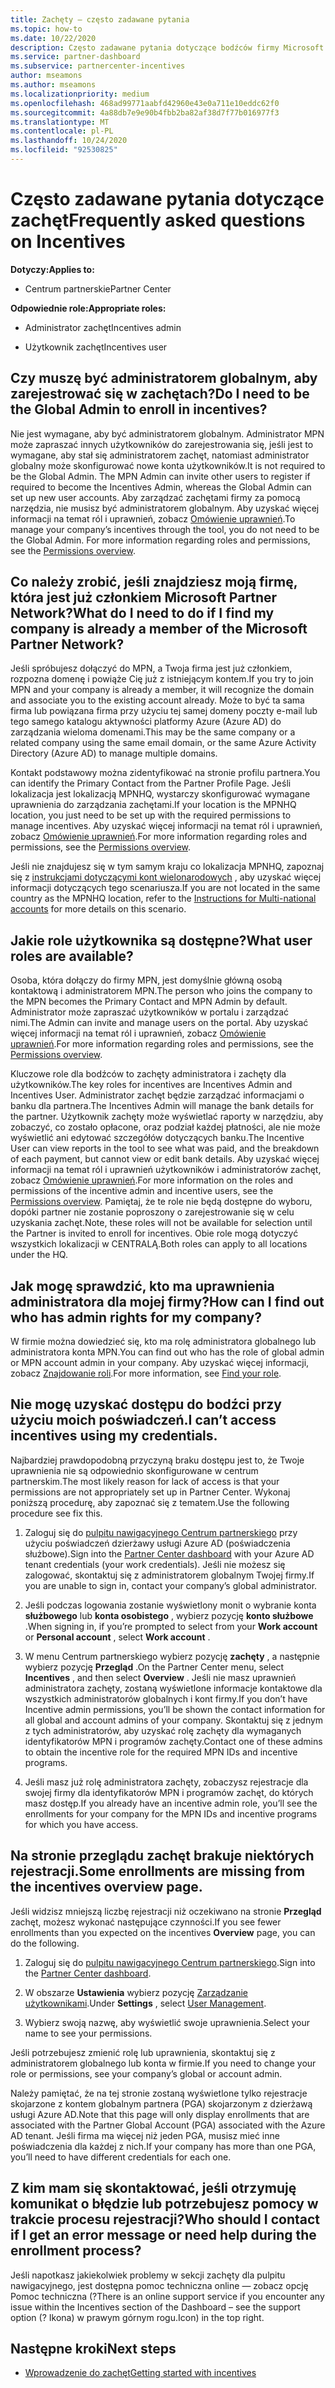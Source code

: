 ```yaml
---
title: Zachęty — często zadawane pytania
ms.topic: how-to
ms.date: 10/22/2020
description: Często zadawane pytania dotyczące bodźców firmy Microsoft. Ten artykuł zawiera pytania dotyczące ról użytkownika, sposobu rejestrowania lub wykonywania czynności związanych z komunikatami o błędach.
ms.service: partner-dashboard
ms.subservice: partnercenter-incentives
author: mseamons
ms.author: mseamons
ms.localizationpriority: medium
ms.openlocfilehash: 468ad99771aabfd42960e43e0a711e10eddc62f0
ms.sourcegitcommit: 4a88db7e9e90b4fbb2ba82af38d7f77b016977f3
ms.translationtype: MT
ms.contentlocale: pl-PL
ms.lasthandoff: 10/24/2020
ms.locfileid: "92530825"
---
```

# <a name="frequently-asked-questions-on-incentives"></a><span data-ttu-id="57852-104">Często zadawane pytania dotyczące zachęt</span><span class="sxs-lookup"><span data-stu-id="57852-104">Frequently asked questions on Incentives</span></span>

<span data-ttu-id="57852-105">**Dotyczy:**</span><span class="sxs-lookup"><span data-stu-id="57852-105">**Applies to:**</span></span>

- <span data-ttu-id="57852-106">Centrum partnerskie</span><span class="sxs-lookup"><span data-stu-id="57852-106">Partner Center</span></span>

<span data-ttu-id="57852-107">**Odpowiednie role:**</span><span class="sxs-lookup"><span data-stu-id="57852-107">**Appropriate roles:**</span></span>

- <span data-ttu-id="57852-108">Administrator zachęt</span><span class="sxs-lookup"><span data-stu-id="57852-108">Incentives admin</span></span>

- <span data-ttu-id="57852-109">Użytkownik zachęt</span><span class="sxs-lookup"><span data-stu-id="57852-109">Incentives user</span></span>

## <a name="do-i-need-to-be-the-global-admin-to-enroll-in-incentives"></a><span data-ttu-id="57852-110">Czy muszę być administratorem globalnym, aby zarejestrować się w zachętach?</span><span class="sxs-lookup"><span data-stu-id="57852-110">Do I need to be the Global Admin to enroll in incentives?</span></span>

<span data-ttu-id="57852-111">Nie jest wymagane, aby być administratorem globalnym. Administrator MPN może zapraszać innych użytkowników do zarejestrowania się, jeśli jest to wymagane, aby stał się administratorem zachęt, natomiast administrator globalny może skonfigurować nowe konta użytkowników.</span><span class="sxs-lookup"><span data-stu-id="57852-111">It is not required to be the Global Admin. The MPN Admin can invite other users to register if required to become the Incentives Admin, whereas the Global Admin can set up new user accounts.</span></span> <span data-ttu-id="57852-112">Aby zarządzać zachętami firmy za pomocą narzędzia, nie musisz być administratorem globalnym. Aby uzyskać więcej informacji na temat ról i uprawnień, zobacz [Omówienie uprawnień](permissions-overview.md).</span><span class="sxs-lookup"><span data-stu-id="57852-112">To manage your company’s incentives through the tool, you do not need to be the Global Admin. For more information regarding roles and permissions, see the [Permissions overview](permissions-overview.md).</span></span>

## <a name="what-do-i-need-to-do-if-i-find-my-company-is-already-a-member-of-the-microsoft-partner-network"></a><span data-ttu-id="57852-113">Co należy zrobić, jeśli znajdziesz moją firmę, która jest już członkiem Microsoft Partner Network?</span><span class="sxs-lookup"><span data-stu-id="57852-113">What do I need to do if I find my company is already a member of the Microsoft Partner Network?</span></span>

<span data-ttu-id="57852-114">Jeśli spróbujesz dołączyć do MPN, a Twoja firma jest już członkiem, rozpozna domenę i powiąże Cię już z istniejącym kontem.</span><span class="sxs-lookup"><span data-stu-id="57852-114">If you try to join MPN and your company is already a member, it will recognize the domain and associate you to the existing account already.</span></span> <span data-ttu-id="57852-115">Może to być ta sama firma lub powiązana firma przy użyciu tej samej domeny poczty e-mail lub tego samego katalogu aktywności platformy Azure (Azure AD) do zarządzania wieloma domenami.</span><span class="sxs-lookup"><span data-stu-id="57852-115">This may be the same company or a related company using the same email domain, or the same Azure Activity Directory (Azure AD) to manage multiple domains.</span></span>

<span data-ttu-id="57852-116">Kontakt podstawowy można zidentyfikować na stronie profilu partnera.</span><span class="sxs-lookup"><span data-stu-id="57852-116">You can identify the Primary Contact from the Partner Profile Page.</span></span> <span data-ttu-id="57852-117">Jeśli lokalizacja jest lokalizacją MPNHQ, wystarczy skonfigurować wymagane uprawnienia do zarządzania zachętami.</span><span class="sxs-lookup"><span data-stu-id="57852-117">If your location is the MPNHQ location, you just need to be set up with the required permissions to manage incentives.</span></span> <span data-ttu-id="57852-118">Aby uzyskać więcej informacji na temat ról i uprawnień, zobacz [Omówienie uprawnień](permissions-overview.md).</span><span class="sxs-lookup"><span data-stu-id="57852-118">For more information regarding roles and permissions, see the [Permissions overview](permissions-overview.md).</span></span>

<span data-ttu-id="57852-119">Jeśli nie znajdujesz się w tym samym kraju co lokalizacja MPNHQ, zapoznaj się z [instrukcjami dotyczącymi kont wielonarodowych](https://support.microsoft.com/help/4515619/special-considerations-for-multi-national-partners-joining-the-microso) , aby uzyskać więcej informacji dotyczących tego scenariusza.</span><span class="sxs-lookup"><span data-stu-id="57852-119">If you are not located in the same country as the MPNHQ location, refer to the [Instructions for Multi-national accounts](https://support.microsoft.com/help/4515619/special-considerations-for-multi-national-partners-joining-the-microso) for more details on this scenario.</span></span>

## <a name="what-user-roles-are-available"></a><span data-ttu-id="57852-120">Jakie role użytkownika są dostępne?</span><span class="sxs-lookup"><span data-stu-id="57852-120">What user roles are available?</span></span>

<span data-ttu-id="57852-121">Osoba, która dołączy do firmy MPN, jest domyślnie główną osobą kontaktową i administratorem MPN.</span><span class="sxs-lookup"><span data-stu-id="57852-121">The person who joins the company to the MPN becomes the Primary Contact and MPN Admin by default.</span></span> <span data-ttu-id="57852-122">Administrator może zapraszać użytkowników w portalu i zarządzać nimi.</span><span class="sxs-lookup"><span data-stu-id="57852-122">The Admin can invite and manage users on the portal.</span></span> <span data-ttu-id="57852-123">Aby uzyskać więcej informacji na temat ról i uprawnień, zobacz [Omówienie uprawnień](permissions-overview.md).</span><span class="sxs-lookup"><span data-stu-id="57852-123">For more information regarding roles and permissions, see the [Permissions overview](permissions-overview.md).</span></span>

<span data-ttu-id="57852-124">Kluczowe role dla bodźców to zachęty administratora i zachęty dla użytkowników.</span><span class="sxs-lookup"><span data-stu-id="57852-124">The key roles for incentives are Incentives Admin and Incentives User.</span></span> <span data-ttu-id="57852-125">Administrator zachęt będzie zarządzać informacjami o banku dla partnera.</span><span class="sxs-lookup"><span data-stu-id="57852-125">The Incentives Admin will manage the bank details for the partner.</span></span> <span data-ttu-id="57852-126">Użytkownik zachęty może wyświetlać raporty w narzędziu, aby zobaczyć, co zostało opłacone, oraz podział każdej płatności, ale nie może wyświetlić ani edytować szczegółów dotyczących banku.</span><span class="sxs-lookup"><span data-stu-id="57852-126">The Incentive User can view reports in the tool to see what was paid, and the breakdown of each payment, but cannot view or edit bank details.</span></span> <span data-ttu-id="57852-127">Aby uzyskać więcej informacji na temat ról i uprawnień użytkowników i administratorów zachęt, zobacz [Omówienie uprawnień](permissions-overview.md).</span><span class="sxs-lookup"><span data-stu-id="57852-127">For more information on the roles and permissions of the incentive admin and incentive users, see the [Permissions overview](permissions-overview.md).</span></span> <span data-ttu-id="57852-128">Pamiętaj, że te role nie będą dostępne do wyboru, dopóki partner nie zostanie poproszony o zarejestrowanie się w celu uzyskania zachęt.</span><span class="sxs-lookup"><span data-stu-id="57852-128">Note, these roles will not be available for selection until the Partner is invited to enroll for incentives.</span></span> <span data-ttu-id="57852-129">Obie role mogą dotyczyć wszystkich lokalizacji w CENTRALĄ.</span><span class="sxs-lookup"><span data-stu-id="57852-129">Both roles can apply to all locations under the HQ.</span></span>

## <a name="how-can-i-find-out-who-has-admin-rights-for-my-company"></a><span data-ttu-id="57852-130">Jak mogę sprawdzić, kto ma uprawnienia administratora dla mojej firmy?</span><span class="sxs-lookup"><span data-stu-id="57852-130">How can I find out who has admin rights for my company?</span></span>

<span data-ttu-id="57852-131">W firmie można dowiedzieć się, kto ma rolę administratora globalnego lub administratora konta MPN.</span><span class="sxs-lookup"><span data-stu-id="57852-131">You can find out who has the role of global admin or MPN account admin in your company.</span></span> <span data-ttu-id="57852-132">Aby uzyskać więcej informacji, zobacz [Znajdowanie roli](/partner-center/find-your-role.md).</span><span class="sxs-lookup"><span data-stu-id="57852-132">For more information, see [Find your role](/partner-center/find-your-role.md).</span></span>  

## <a name="i-cant-access-incentives-using-my-credentials"></a><span data-ttu-id="57852-133">Nie mogę uzyskać dostępu do bodźci przy użyciu moich poświadczeń.</span><span class="sxs-lookup"><span data-stu-id="57852-133">I can’t access incentives using my credentials.</span></span>

<span data-ttu-id="57852-134">Najbardziej prawdopodobną przyczyną braku dostępu jest to, że Twoje uprawnienia nie są odpowiednio skonfigurowane w centrum partnerskim.</span><span class="sxs-lookup"><span data-stu-id="57852-134">The most likely reason for lack of access is that your permissions are not appropriately set up in Partner Center.</span></span> <span data-ttu-id="57852-135">Wykonaj poniższą procedurę, aby zapoznać się z tematem.</span><span class="sxs-lookup"><span data-stu-id="57852-135">Use the following procedure see fix this.</span></span>

1. <span data-ttu-id="57852-136">Zaloguj się do [pulpitu nawigacyjnego Centrum partnerskiego](https://partner.microsoft.com/dashboard/) przy użyciu poświadczeń dzierżawy usługi Azure AD (poświadczenia służbowe).</span><span class="sxs-lookup"><span data-stu-id="57852-136">Sign into the [Partner Center dashboard](https://partner.microsoft.com/dashboard/) with your Azure AD tenant credentials (your work credentials).</span></span> <span data-ttu-id="57852-137">Jeśli nie możesz się zalogować, skontaktuj się z administratorem globalnym Twojej firmy.</span><span class="sxs-lookup"><span data-stu-id="57852-137">If you are unable to  sign in, contact your company’s global administrator.</span></span>

2. <span data-ttu-id="57852-138">Jeśli podczas logowania zostanie wyświetlony monit o wybranie konta **służbowego** lub **konta osobistego** , wybierz pozycję **konto służbowe** .</span><span class="sxs-lookup"><span data-stu-id="57852-138">When signing in, if you’re prompted to select from your **Work account** or **Personal account** , select **Work account** .</span></span>

3. <span data-ttu-id="57852-139">W menu Centrum partnerskiego wybierz pozycję **zachęty** , a następnie wybierz pozycję **Przegląd** .</span><span class="sxs-lookup"><span data-stu-id="57852-139">On the Partner Center menu, select **Incentives** , and then select **Overview** .</span></span> <span data-ttu-id="57852-140">Jeśli nie masz uprawnień administratora zachęty, zostaną wyświetlone informacje kontaktowe dla wszystkich administratorów globalnych i kont firmy.</span><span class="sxs-lookup"><span data-stu-id="57852-140">If you don’t have Incentive admin permissions,  you’ll be shown the contact information for all global and account admins of your company.</span></span> <span data-ttu-id="57852-141">Skontaktuj się z jednym z tych administratorów, aby uzyskać rolę zachęty dla wymaganych identyfikatorów MPN i programów zachęty.</span><span class="sxs-lookup"><span data-stu-id="57852-141">Contact one of these admins to obtain the incentive role for the required MPN IDs and incentive programs.</span></span>

4. <span data-ttu-id="57852-142">Jeśli masz już rolę administratora zachęty, zobaczysz rejestracje dla swojej firmy dla identyfikatorów MPN i programów zachęt, do których masz dostęp.</span><span class="sxs-lookup"><span data-stu-id="57852-142">If you already have an incentive admin role, you’ll see the enrollments for your company for the MPN IDs and incentive programs for which you have access.</span></span>
 
## <a name="some-enrollments-are-missing-from-the-incentives-overview-page"></a><span data-ttu-id="57852-143">Na stronie przeglądu zachęt brakuje niektórych rejestracji.</span><span class="sxs-lookup"><span data-stu-id="57852-143">Some enrollments are missing from the incentives overview page.</span></span>

<span data-ttu-id="57852-144">Jeśli widzisz mniejszą liczbę rejestracji niż oczekiwano na stronie **Przegląd** zachęt, możesz wykonać następujące czynności.</span><span class="sxs-lookup"><span data-stu-id="57852-144">If you see fewer enrollments than you expected on the incentives **Overview** page, you can do the following.</span></span>

1. <span data-ttu-id="57852-145">Zaloguj się do [pulpitu nawigacyjnego Centrum partnerskiego](https://partner.microsoft.com/dashboard/).</span><span class="sxs-lookup"><span data-stu-id="57852-145">Sign into the [Partner Center dashboard](https://partner.microsoft.com/dashboard/).</span></span>

2. <span data-ttu-id="57852-146">W obszarze **Ustawienia** wybierz pozycję [Zarządzanie użytkownikami](https://partner.microsoft.com/pcv/users).</span><span class="sxs-lookup"><span data-stu-id="57852-146">Under **Settings** , select [User Management](https://partner.microsoft.com/pcv/users).</span></span>

3. <span data-ttu-id="57852-147">Wybierz swoją nazwę, aby wyświetlić swoje uprawnienia.</span><span class="sxs-lookup"><span data-stu-id="57852-147">Select your name to see your permissions.</span></span> 

<span data-ttu-id="57852-148">Jeśli potrzebujesz zmienić rolę lub uprawnienia, skontaktuj się z administratorem globalnego lub konta w firmie.</span><span class="sxs-lookup"><span data-stu-id="57852-148">If you need to change your role or permissions, see your company’s global or account admin.</span></span>

<span data-ttu-id="57852-149">Należy pamiętać, że na tej stronie zostaną wyświetlone tylko rejestracje skojarzone z kontem globalnym partnera (PGA) skojarzonym z dzierżawą usługi Azure AD.</span><span class="sxs-lookup"><span data-stu-id="57852-149">Note that this page will only display enrollments that are associated with the Partner Global Account (PGA) associated with the Azure AD tenant.</span></span> <span data-ttu-id="57852-150">Jeśli firma ma więcej niż jeden PGA, musisz mieć inne poświadczenia dla każdej z nich.</span><span class="sxs-lookup"><span data-stu-id="57852-150">If your company has more than one PGA, you’ll need to have different credentials for each one.</span></span>

## <a name="who-should-i-contact-if-i-get-an-error-message-or-need-help-during-the-enrollment-process"></a><span data-ttu-id="57852-151">Z kim mam się skontaktować, jeśli otrzymuję komunikat o błędzie lub potrzebujesz pomocy w trakcie procesu rejestracji?</span><span class="sxs-lookup"><span data-stu-id="57852-151">Who should I contact if I get an error message or need help during the enrollment process?</span></span>

<span data-ttu-id="57852-152">Jeśli napotkasz jakiekolwiek problemy w sekcji zachęty dla pulpitu nawigacyjnego, jest dostępna pomoc techniczna online — zobacz opcję Pomoc techniczna (?</span><span class="sxs-lookup"><span data-stu-id="57852-152">There is an online support service if you encounter any issue within the Incentives section of the Dashboard – see the support option (?</span></span> <span data-ttu-id="57852-153">Ikona) w prawym górnym rogu.</span><span class="sxs-lookup"><span data-stu-id="57852-153">Icon) in the top right.</span></span>

## <a name="next-steps"></a><span data-ttu-id="57852-154">Następne kroki</span><span class="sxs-lookup"><span data-stu-id="57852-154">Next steps</span></span>

- [<span data-ttu-id="57852-155">Wprowadzenie do zachęt</span><span class="sxs-lookup"><span data-stu-id="57852-155">Getting started with incentives</span></span>](incentives-get-started-intro.md)
